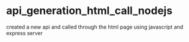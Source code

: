 # api_generation_html_call_nodejs
created a new api and called through the html page using javascript and express server
